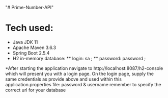 "# Prime-Number-API"

# Tech used: 
- Java JDK 11
- Apache Maven 3.6.3
- Spring Boot 2.5.4
- H2 in-memory database: 
** login: sa ;
** password: password ; 

*After starting the application navigate to  http://localhost:8087/h2-console
which will present you with a login page. On the login page,
supply the same credentials as provide above and used within this application.properties file:
password & username
remember to specify the correct url for your database


